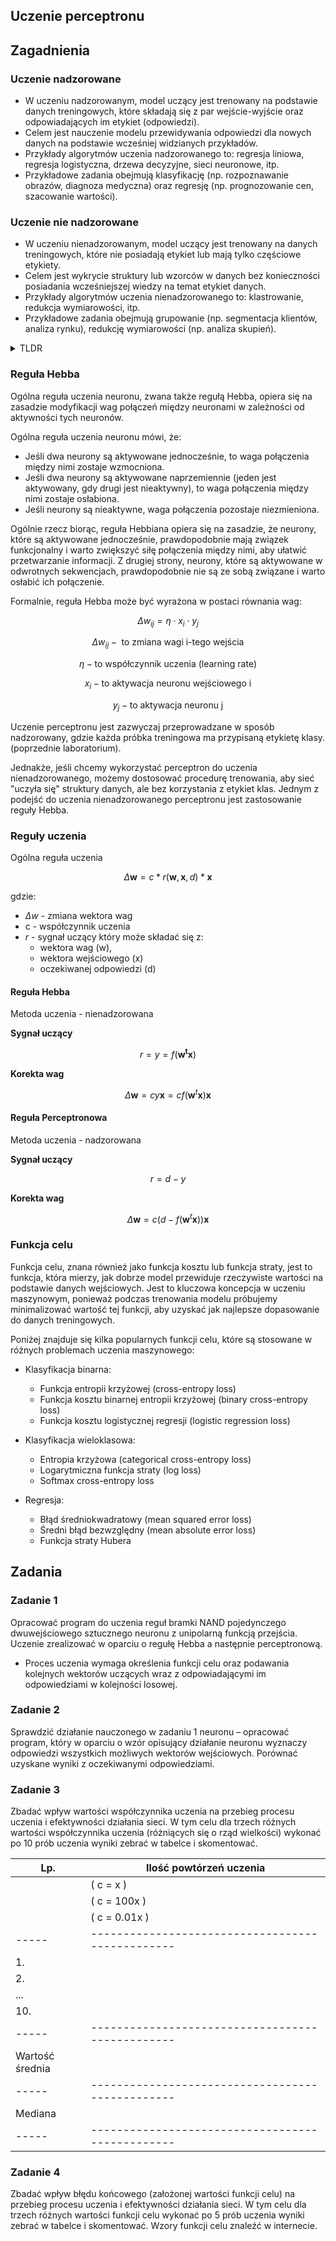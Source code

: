 ## Uczenie perceptronu

## Zagadnienia

### Uczenie nadzorowane
- W uczeniu nadzorowanym, model uczący jest trenowany na podstawie danych treningowych, które składają się z par wejście-wyjście oraz odpowiadających im etykiet (odpowiedzi).
- Celem jest nauczenie modelu przewidywania odpowiedzi dla nowych danych na podstawie wcześniej widzianych przykładów.
- Przykłady algorytmów uczenia nadzorowanego to: regresja liniowa, regresja logistyczna, drzewa decyzyjne, sieci neuronowe, itp.
- Przykładowe zadania obejmują klasyfikację (np. rozpoznawanie obrazów, diagnoza medyczna) oraz regresję (np. prognozowanie cen, szacowanie wartości).

### Uczenie nie nadzorowane
- W uczeniu nienadzorowanym, model uczący jest trenowany na danych treningowych, które nie posiadają etykiet lub mają tylko częściowe etykiety.
- Celem jest wykrycie struktury lub wzorców w danych bez konieczności posiadania wcześniejszej wiedzy na temat etykiet danych.
- Przykłady algorytmów uczenia nienadzorowanego to: klastrowanie, redukcja wymiarowości, itp.
- Przykładowe zadania obejmują grupowanie (np. segmentacja klientów, analiza rynku), redukcję wymiarowości (np. analiza skupień).

<details>
<summary>TLDR</summary>
Uczenie nadzorowane wymaga etykietowanych danych treningowych, podczas gdy uczenie nienadzorowane może być stosowane do danych bez etykiet lub z częściowymi etykietami.
</details>


### Reguła Hebba

Ogólna reguła uczenia neuronu, zwana także regułą Hebba, opiera się na zasadzie modyfikacji wag połączeń między neuronami w zależności od aktywności tych neuronów. 

Ogólna reguła uczenia neuronu mówi, że:
- Jeśli dwa neurony są aktywowane jednocześnie, to waga połączenia między nimi zostaje wzmocniona.
- Jeśli dwa neurony są aktywowane naprzemiennie (jeden jest aktywowany, gdy drugi jest nieaktywny), to waga połączenia między nimi zostaje osłabiona.
- Jeśli neurony są nieaktywne, waga połączenia pozostaje niezmieniona.

Ogólnie rzecz biorąc, reguła Hebbiana opiera się na zasadzie, że neurony, które są aktywowane jednocześnie, prawdopodobnie mają związek funkcjonalny i warto zwiększyć siłę połączenia między nimi, aby ułatwić przetwarzanie informacji. Z drugiej strony, neurony, które są aktywowane w odwrotnych sekwencjach, prawdopodobnie nie są ze sobą związane i warto osłabić ich połączenie.

Formalnie, reguła Hebba może być wyrażona w postaci równania wag:

$$
\Delta w_{ij} = \eta \cdot x_i \cdot y_j
$$

$$
\Delta w_{ij} -\text{ to zmiana wagi i-tego wejścia} 
$$
  
$$
η - \text{to współczynnik uczenia (learning rate)}
$$


$$
x_i - \text{to aktywacja
neuronu wejściowego i}
$$

$$
y_j - \text{to aktywacja neuronu j}
$$


Uczenie perceptronu jest zazwyczaj przeprowadzane w sposób nadzorowany, gdzie każda próbka treningowa ma przypisaną etykietę klasy. (poprzednie laboratorium).

Jednakże, jeśli chcemy wykorzystać perceptron do uczenia nienadzorowanego, możemy dostosować procedurę trenowania, aby sieć "uczyła się" struktury danych, ale bez korzystania z etykiet klas. Jednym z podejść do uczenia nienadzorowanego perceptronu jest zastosowanie reguły Hebba.

### Reguły uczenia

Ogólna reguła uczenia

$$
\Delta \boldsymbol{w}=c * r(\boldsymbol{w}, \boldsymbol{x}, d) * \boldsymbol{x}
$$

gdzie: 
- $\Delta w$ - zmiana wektora wag
- c - współczynnik uczenia
- $r$ - sygnał uczący który może składać się z:
    - wektora wag (w), 
    - wektora wejściowego (x) 
    - oczekiwanej odpowiedzi (d)


#### Reguła Hebba

Metoda uczenia - nienadzorowana

**Sygnał uczący**

$$
r=y=f\left(\boldsymbol{w}^{\boldsymbol{t}} \boldsymbol{x}\right) 
$$

**Korekta wag**

$$
\Delta \boldsymbol{w}=c y \boldsymbol{x}=c f\left(\boldsymbol{w}^t \boldsymbol{x}\right) \boldsymbol{x}
$$

#### Reguła Perceptronowa

Metoda uczenia - nadzorowana

**Sygnał uczący**

$$
r=d-y 
$$

**Korekta wag**

$$
\Delta \boldsymbol{w}=c\left(d-f\left(\boldsymbol{w}^t \boldsymbol{x}\right)\right) \boldsymbol{x}
$$


### Funkcja celu

Funkcja celu, znana również jako funkcja kosztu lub funkcja straty, jest to funkcja, która mierzy, jak dobrze model przewiduje rzeczywiste wartości na podstawie danych wejściowych. Jest to kluczowa koncepcja w uczeniu maszynowym, ponieważ podczas trenowania modelu próbujemy minimalizować wartość tej funkcji, aby uzyskać jak najlepsze dopasowanie do danych treningowych.

Poniżej znajduje się kilka popularnych funkcji celu, które są stosowane w różnych problemach uczenia maszynowego:

- Klasyfikacja binarna:
    - Funkcja entropii krzyżowej (cross-entropy loss)
    - Funkcja kosztu binarnej entropii krzyżowej (binary cross-entropy loss)
    - Funkcja kosztu logistycznej regresji (logistic regression loss)

- Klasyfikacja wieloklasowa:
    - Entropia krzyżowa (categorical cross-entropy loss)
    - Logarytmiczna funkcja straty (log loss)
    - Softmax cross-entropy loss

- Regresja:
    - Błąd średniokwadratowy (mean squared error loss)
    - Średni błąd bezwzględny (mean absolute error loss)
    - Funkcja straty Hubera



## Zadania

### Zadanie 1
Opracować program do uczenia reguł bramki NAND pojedynczego dwuwejściowego sztucznego neuronu z unipolarną funkcją przejścia. Uczenie zrealizować w oparciu o regułę Hebba a następnie perceptronową.

- Proces uczenia wymaga określenia funkcji celu oraz podawania kolejnych wektorów uczących wraz z odpowiadającymi im odpowiedziami w kolejności losowej.

### Zadanie 2
Sprawdzić działanie nauczonego w zadaniu 1 neuronu – opracować program, który w oparciu o wzór opisujący działanie neuronu wyznaczy odpowiedzi wszystkich możliwych wektorów wejściowych. Porównać uzyskane wyniki z oczekiwanymi odpowiedziami.

### Zadanie 3
Zbadać wpływ wartości współczynnika uczenia na przebieg procesu uczenia i efektywności działania sieci. W tym celu dla trzech różnych wartości współczynnika uczenia (różniących się o rząd wielkości) wykonać po 10 prób uczenia wyniki zebrać w tabelce i skomentować.

| Lp. | Ilość powtórzeń uczenia                       | 
|-----|------------------------------------------------|
|     | \( c = x \)                                   | 
|     | \( c = 100x \)                                | 
|     | \( c = 0.01x \)                               | 
|-----|------------------------------------------------|
| 1.  |                                                |
| 2.  |                                                |
| ... |                                                |
| 10. |                                                |
|-----|------------------------------------------------|
| Wartość średnia |                                  |
|-----|------------------------------------------------|
| Mediana         |                                  |
|-----|------------------------------------------------|


### Zadanie 4
Zbadać wpływ błędu końcowego (założonej wartości funkcji celu) na przebieg procesu uczenia i efektywności działania sieci. W tym celu dla trzech różnych wartości funkcji celu wykonać po 5 prób uczenia wyniki zebrać w tabelce i skomentować. Wzory funkcji celu znaleźć w internecie.











<!-- https://ii.uni.wroc.pl/~aba/teach/NN/w6pca.pdf -->